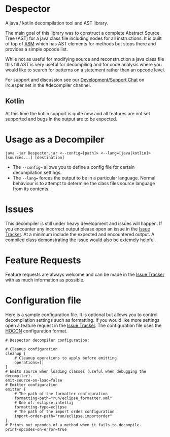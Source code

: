 Despector
===========

A java / kotlin decompilation tool and AST library.

The main goal of this library was to construct a complete Abstract Source Tree (AST) for a java
class file including nodes for all instructions. It is built of top of [ASM] which has AST
elements for methods but stops there and provides a simple opcode list.

While not as useful for modifying source and reconstruction a java class file this fill AST is
very useful for decompiling and for code analysis where you would like to search for patterns
on a statement rather than an opcode level.

For support and discussion see our [Development/Support Chat] on irc.esper.net in the #decompiler channel.

## Kotlin

At this time the kotlin support is quite new and all features are not set supported and bugs in the
output are to be expected.

# Usage as a Decompiler

`java -jar Despector.jar <--config=[path]> <--lang=[java|kotlin]> [sources...] [destination]`

- The `--config=` allows you to define a config file for certain decompilation settings.
- The `--lang=` forces the output to be in a particular language. Normal behaviour is to attempt to
determine the class files source language from its contents.

# Issues

This decompiler is still under heavy development and issues will happen. If you encounter any incorrect output
please open an issue in the [Issue Tracker]. At a minimum include the expected and encountered output. A compiled
class demonstrating the issue would also be extemely helpful.

# Feature Requests

Feature requests are always welcome and can be made in the [Issue Tracker] with as much information as possible.

# Configuration file

Here is a sample configuration file. It is optional but allows you to control decompilation settings
such as formatting. If you would like more settings open a feature request in the [Issue Tracker]. The
configuration file uses the [HOCON] configuration format.

```
# Despector decompiler configuration:

# Cleanup configuration
cleanup {
    # Cleanup operations to apply before emitting
    operations=[]
}
# Emits source when loading classes (useful when debugging the decompiler).
emit-source-on-load=false
# Emitter configuration
emitter {
    # The path of the formatter configuration
    formatting-path="run/eclipse_formatter.xml"
    # One of: eclipse,intellij
    formatting-type=eclipse
    # The path of the import order configuration
    import-order-path="run/eclipse.importorder"
}
# Prints out opcodes of a method when it fails to decompile.
print-opcodes-on-error=true
```

[Gradle]: https://www.gradle.org/
[ASM]: http://asm.ow2.org/
[Development/Support Chat]: https://webchat.esper.net/?channels=decompiler
[Issue Tracker]: https://github.com/Deamon5550/Despector/issues
[HOCON]: https://github.com/typesafehub/config/blob/master/HOCON.md
